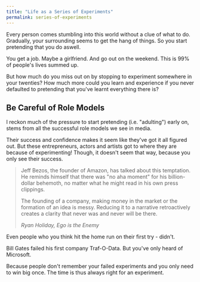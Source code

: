 ```yaml
---
title: "Life as a Series of Experiments"
permalink: series-of-experiments
---
```


Every person comes stumbling into this world without a clue of what to do. Gradually, your surrounding seems to get the hang of things. So you start pretending that you do aswell.

You get a job. Maybe a girlfriend. And go out on the weekend. This is 99% of people's lives summed up.

But how much do you miss out on by stopping to experiment somewhere in your twenties? How much more could you learn and experience if you never defaulted to pretending that you've learnt everything there is?

## Be Careful of Role Models

I reckon much of the pressure to start pretending (i.e. "adulting") early on, stems from all the successful role models we see in media.

Their success and confidence makes it seem like they've got it all figured out. But these entrepreneurs, actors and artists got to where they are because of experimenting! Though, it doesn't seem that way, because you only see their success.

> Jeff Bezos, the founder of Amazon, has talked about this temptation. He reminds himself that there was "no aha moment" for his billion-dollar behemoth, no matter what he might read in his own press clippings.
> 
> The founding of a company, making money in the market or the formation of an idea is messy. Reducing it to a narrative retroactively creates a clarity that never was and never will be there.
> 
> <cite>Ryan Holiday, _Ego is the Enemy_</cite>

Even people who you think hit the home run on their first try - didn't.

Bill Gates failed his first company Traf-O-Data. But you've only heard of Microsoft.

Because people don't remember your failed experiments and you only need to win big once. The time is thus always right for an experiment.
